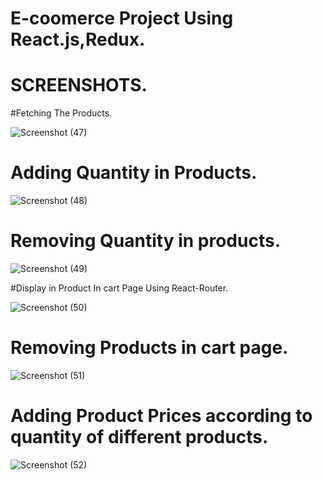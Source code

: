 # E-coomerce Project Using React.js,Redux.

# SCREENSHOTS.

#Fetching The Products.

![Screenshot (47)](https://github.com/Bishal-Behera99/E-Comm-Store/assets/166694162/25841db1-d839-455b-bdd0-5538190826e3)

# Adding Quantity in Products.

![Screenshot (48)](https://github.com/Bishal-Behera99/E-Comm-Store/assets/166694162/17f2d8a3-46d6-48da-8cc1-c90fb29d229a)

# Removing Quantity in products.

![Screenshot (49)](https://github.com/Bishal-Behera99/E-Comm-Store/assets/166694162/24385be0-7f60-44f3-9d25-20546edf1ccf)

#Display in Product In cart Page  Using React-Router.

![Screenshot (50)](https://github.com/Bishal-Behera99/E-Comm-Store/assets/166694162/d874b532-6305-4e72-9045-851e0ae75db7)

# Removing Products in cart page.

![Screenshot (51)](https://github.com/Bishal-Behera99/E-Comm-Store/assets/166694162/631a1cc5-0f05-47ed-b9fe-6e82574a9808)

# Adding Product Prices according to quantity of different products.

![Screenshot (52)](https://github.com/Bishal-Behera99/E-Comm-Store/assets/166694162/35d6899d-7213-445b-a2d5-16fbaeeac9ba)

